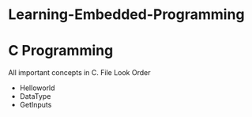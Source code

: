 # Learning-Embedded-Programming

# C Programming
All important concepts in C.
File Look Order
- Helloworld
- DataType
- GetInputs